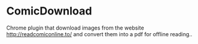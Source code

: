 # ComicDownload
Chrome plugin that download images from the website http://readcomiconline.to/ and convert them into a pdf for offline reading.. 
